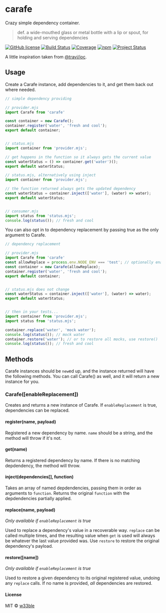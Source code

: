 # carafe

Crazy simple dependency container.

> def.
> a wide-mouthed glass or metal bottle with a lip or spout, for holding and serving dependencies

[![GitHub license](https://img.shields.io/badge/license-MIT-blue.svg)](https://raw.githubusercontent.com/w33ble/carafe/master/LICENSE)
[![Build Status](https://img.shields.io/travis/w33ble/carafe.svg?branch=master)](https://travis-ci.org/w33ble/carafe)
[![Coverage](https://img.shields.io/codecov/c/github/w33ble/carafe.svg)](https://codecov.io/gh/w33ble/carafe)
[![npm](https://img.shields.io/npm/v/carafe.svg)](https://www.npmjs.com/package/carafe)
[![Project Status](https://img.shields.io/badge/status-experimental-orange.svg)](https://nodejs.org/api/documentation.html#documentation_stability_index)

A little inspiration taken from [@travi/ioc](https://github.com/travi/ioc).

## Usage

Create a Carafe instance, add dependencies to it, and get them back out where needed.

```js
// simple dependency providing

// provider.mjs
import Carafe from 'carafe'

const container = new Carafe();
container.register('water', 'fresh and cool');
export default container;


// status.mjs
import container from 'provider.mjs';

// get happens in the function so it always gets the current value
const waterStatus = () => container.get('water')();
export default waterStatus;

// status.mjs, alternatively using inject
import container from 'provider.mjs';

// the function returned always gets the updated dependency
const waterStatus = container.inject(['water'], (water) => water); 
export default waterStatus;


// consumer.mjs
import status from 'status.mjs';
console.log(status()); // fresh and cool
```

You can also opt in to dependency replacement by passing true as the only argument to Carafe.

```js
// dependency replacement

// provider.mjs
import Carafe from 'carafe'
const allowReplace = process.env.NODE_ENV === 'test'; // optionally enable replacement
const container = new Carafe(allowReplace);
container.register('water', 'fresh and cool');
export default container;


// status.mjs does not change
const waterStatus = container.inject(['water'], (water) => water);
export default waterStatus;


// then in your tests...
import container from 'provider.mjs';
import status from 'status.mjs';

container.replace('water', 'mock water');
console.log(status()); // mock water
container.restore('water'); // or to restore all mocks, use restore()
console.log(status()); // fresh and cool
```

## Methods

Carafe instances should be `new`ed up, and the instance returned will have the following methods. You can call Carafe() as well, and it will return a new instance for you.

### Carafe([enableReplacement])

Creates and returns a new instance of Carafe. If `enableReplacement` is true, dependencies can be replaced.

#### register(name, payload)

Registered a new dependency by name. `name` should be a string, and the method will throw if it's not.

#### get(name)

Returns a registered dependency by name. If there is no matching depdendency, the method will throw.

#### inject(dependencies[], function)

Takes an array of named depdendencies, passing them in order as arguments to `function`. Returns the original `function` with the depdendencies partially applied.

#### replace(name, payload)

*Only available if `enableReplacement` is true*

Used to replace a dependency's value in a recoverable way. `replace` can be called multiple times, and the resulting value when `get` is used will always be whatever the last value provided was. Use `restore` to restore the original dependency's payload.

#### restore([name])

*Only available if `enableReplacement` is true*

Used to restore a given dependency to its original registered value, undoing any `replace` calls. If no name is provided, *all* dependencies are restored.

#### License

MIT © [w33ble](https://github.com/w33ble)